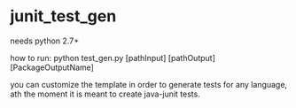 # junit_test_gen

needs python 2.7+

how to run: python test_gen.py [pathInput] [pathOutput] [PackageOutputName]

you can customize the template in order to generate tests for any language, ath the moment it is meant to create java-junit tests.